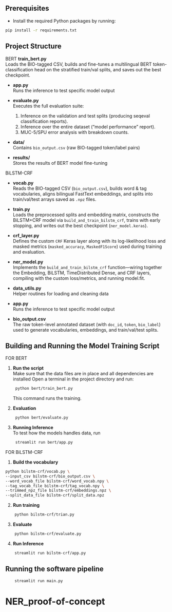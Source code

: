 
## Prerequisites

- Install the required Python packages by running:

```bash
pip install -r requirements.txt
```

## Project Structure

BERT
**train_bert.py**  
  Loads the BIO-tagged CSV, builds and fine-tunes a multilingual BERT token-classification head on the stratified train/val splits, and saves out the best checkpoint.

- **app.py**  
 Runs the inference to test specific model output

- **evaluate.py**  
  Executes the full evaluation suite:  
  1. Inference on the validation and test splits (producing seqeval classification reports).  
  2. Inference over the entire dataset (“model performance” report).  
  3. MUC-5/SPU error analysis with breakdown counts.  

- **data/**  
  Contains `bio_output.csv` (raw BIO-tagged token/label pairs)  
  
- **results/**  
  Stores the results of BERT model fine-tuning

BiLSTM-CRF

- **vocab.py**  
  Reads the BIO-tagged CSV (`bio_output.csv`), builds word & tag vocabularies, aligns bilingual FastText embeddings, and splits into train/val/test arrays saved as `.npz` files.

- **train.py**  
  Loads the preprocessed splits and embedding matrix, constructs the BiLSTM+CRF model via `build_and_train_bilstm_crf`, trains with early stopping, and writes out the best checkpoint (`ner_model.keras`).

- **crf_layer.py**  
  Defines the custom `CRF` Keras layer along with its log-likelihood loss and masked metrics (`masked_accuracy`, `MaskedF1Score`) used during training and evaluation.

- **ner_model.py**  
  Implements the `build_and_train_bilstm_crf` function—wiring together the Embedding, BiLSTM, TimeDistributed Dense, and CRF layers, compiling with the custom loss/metrics, and running model.fit.

- **data_utils.py**  
  Helper routines for loading and cleaning data

- **app.py**  
   Runs the inference to test specific model output

- **bio_output.csv**  
  The raw token-level annotated dataset (with `doc_id`, `token`, `bio_label`) used to generate vocabularies, embeddings, and train/val/test splits.


## Building and Running the Model Training Script

FOR BERT

1. **Run the script**  
   Make sure that the data files are in place and all dependencies are installed
   Open a terminal in the project directory and run:
   ```bash
    python bert/train_bert.py
   ```
   This command runs the training.

2. **Evaluation**  
   ```bash
    python bert/evaluate.py
   ```

3. **Running Inference**  
To test how the models handles data, run
   ```bash
    streamlit run bert/app.py
   ```

FOR BiLSTM-CRF


1. **Build the vocabulary**  
```bash
python bilstm-crf/vocab.py \
--input_csv bilstm-crf/bio_output.csv \
--word_vocab_file bilstm-crf/word_vocab.npy \
--tag_vocab_file bilstm-crf/tag_vocab.npy \
--trimmed_npz_file bilstm-crf/embeddings.npz \
--split_data_file bilstm-crf/split_data.npz
```
2. **Run training**  
```bash
    python bilstm-crf/trian.py
```
3. **Evaluate**  
```bash
    python bilstm-crf/evaluate.py
```
4. **Run Inference**  
```bash
    streamlit run bilstm-crf/app.py
```
## Running the software pipeline

```bash
    streamlit run main.py
```
# NER_proof-of-concept

